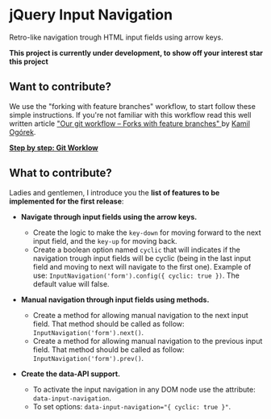 jQuery Input Navigation
=======================

Retro-like navigation trough HTML input fields using arrow keys.

**This project is currently under development, to show off your interest star this project**

Want to contribute?
-------------------

We use the "forking with feature branches" workflow, to start follow these simple instructions. If you're not familiar with this workflow read this well written article ["Our git workflow – Forks with feature branches" ](http://x-team.com/2013/09/our-git-workflow-forks-with-feature-branches/) by [Kamil Ogórek](https://github.com/kamilogorek).

**[Step by step: Git Worklow](https://github.com/mariuzzo/jquery-input-navigation/wiki/Git-Workflow)**

What to contribute?
-------------------

Ladies and gentlemen, I introduce you the **list of features to be implemented for the first release**:

 - **Navigate through input fields using the arrow keys.**
    - Create the logic to make the `key-down` for moving forward to the next input field, and the `key-up` for moving back.
    - Create a boolean option named `cyclic` that will indicates if the navigation trough input fields will be cyclic (being in the last input field and moving to next will navigate to the first one). Example of use: `InputNavigation('form').config({ cyclic: true })`. The default value will false.
    
 - **Manual navigation through input fields using methods.**
 	- Create a method for allowing manual navigation to the next input field. That method should be called as follow: `InputNavigation('form').next()`.
    - Create a method for allowing manual navigation to the previous input field. That method should be called as follow: `InputNavigation('form').prev()`.

 - **Create the data-API support.**
    - To activate the input navigation in any DOM node use the attribute: `data-input-navigation`.
    - To set options: `data-input-navigation="{ cyclic: true }"`.
